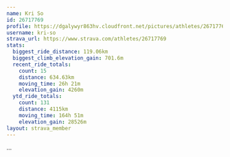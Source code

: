 ```yaml
---
name: Kri So
id: 26717769
profile: https://dgalywyr863hv.cloudfront.net/pictures/athletes/26717769/7761026/13/large.jpg
username: kri-so
strava_url: https://www.strava.com/athletes/26717769
stats:
  biggest_ride_distance: 119.06km
  biggest_climb_elevation_gain: 701.6m
  recent_ride_totals:
    count: 15
    distance: 634.63km
    moving_time: 26h 21m
    elevation_gain: 4260m
  ytd_ride_totals:
    count: 131
    distance: 4115km
    moving_time: 164h 51m
    elevation_gain: 28526m
layout: strava_member
--- 
```

...
